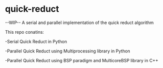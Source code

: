 # quick-reduct
--WIP--
A serial and parallel implementation of the quick reduct algorithm 


This repo conatins: 


-Serial Quick Reduct in Python


-Parallel Quick Reduct using Multiprocessing library in Python


-Parallel Quick Reduct using BSP paradigm and MulticoreBSP library in C++
